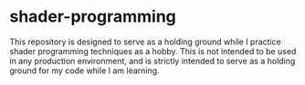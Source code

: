 # shader-programming
This repository is designed to serve as a holding ground while I practice shader programming techniques as a hobby. This is not intended to be used in any production environment, and is strictly intended to serve as a holding ground for my code while I am learning.
